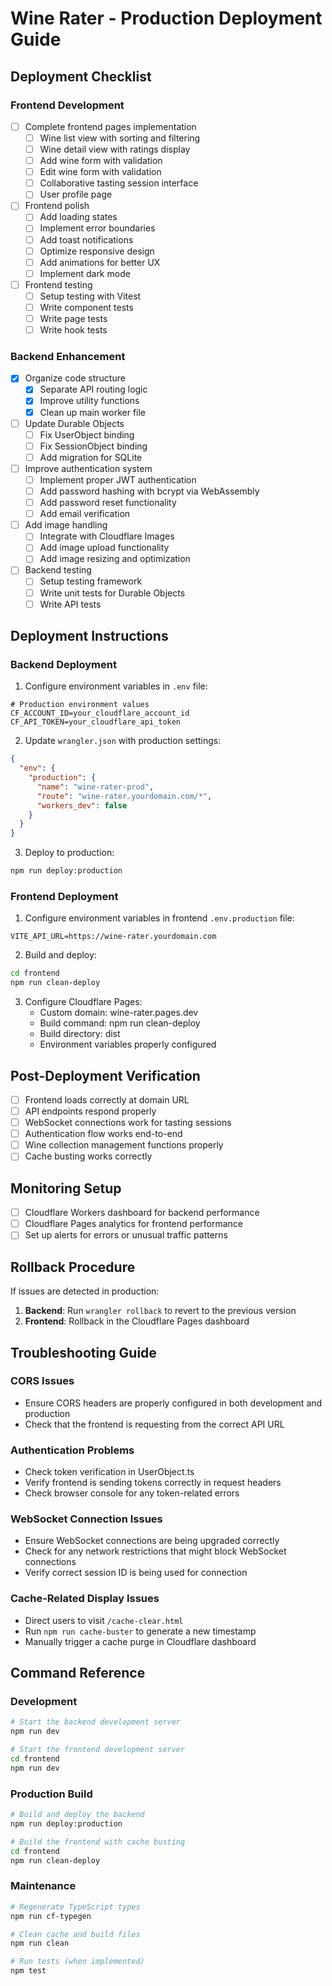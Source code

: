# Wine Rater - Production Deployment Guide

## Deployment Checklist

### Frontend Development
- [ ] Complete frontend pages implementation
  - [ ] Wine list view with sorting and filtering
  - [ ] Wine detail view with ratings display
  - [ ] Add wine form with validation
  - [ ] Edit wine form with validation
  - [ ] Collaborative tasting session interface
  - [ ] User profile page

- [ ] Frontend polish
  - [ ] Add loading states
  - [ ] Implement error boundaries
  - [ ] Add toast notifications
  - [ ] Optimize responsive design
  - [ ] Add animations for better UX
  - [ ] Implement dark mode

- [ ] Frontend testing
  - [ ] Setup testing with Vitest
  - [ ] Write component tests
  - [ ] Write page tests
  - [ ] Write hook tests

### Backend Enhancement
- [x] Organize code structure
  - [x] Separate API routing logic
  - [x] Improve utility functions
  - [x] Clean up main worker file

- [ ] Update Durable Objects
  - [ ] Fix UserObject binding
  - [ ] Fix SessionObject binding
  - [ ] Add migration for SQLite

- [ ] Improve authentication system
  - [ ] Implement proper JWT authentication
  - [ ] Add password hashing with bcrypt via WebAssembly
  - [ ] Add password reset functionality
  - [ ] Add email verification

- [ ] Add image handling
  - [ ] Integrate with Cloudflare Images
  - [ ] Add image upload functionality
  - [ ] Add image resizing and optimization

- [ ] Backend testing
  - [ ] Setup testing framework
  - [ ] Write unit tests for Durable Objects
  - [ ] Write API tests

## Deployment Instructions

### Backend Deployment

1. Configure environment variables in `.env` file:
```
# Production environment values
CF_ACCOUNT_ID=your_cloudflare_account_id  
CF_API_TOKEN=your_cloudflare_api_token
```

2. Update `wrangler.json` with production settings:
```json
{
  "env": {
    "production": {
      "name": "wine-rater-prod",
      "route": "wine-rater.yourdomain.com/*",
      "workers_dev": false
    }
  }
}
```

3. Deploy to production:
```bash
npm run deploy:production
```

### Frontend Deployment

1. Configure environment variables in frontend `.env.production` file:
```
VITE_API_URL=https://wine-rater.yourdomain.com
```

2. Build and deploy:
```bash
cd frontend
npm run clean-deploy
```

3. Configure Cloudflare Pages:
   - Custom domain: wine-rater.pages.dev
   - Build command: npm run clean-deploy
   - Build directory: dist
   - Environment variables properly configured

## Post-Deployment Verification

- [ ] Frontend loads correctly at domain URL
- [ ] API endpoints respond properly
- [ ] WebSocket connections work for tasting sessions
- [ ] Authentication flow works end-to-end
- [ ] Wine collection management functions properly
- [ ] Cache busting works correctly

## Monitoring Setup

- [ ] Cloudflare Workers dashboard for backend performance
- [ ] Cloudflare Pages analytics for frontend performance
- [ ] Set up alerts for errors or unusual traffic patterns

## Rollback Procedure

If issues are detected in production:

1. **Backend**: Run `wrangler rollback` to revert to the previous version
2. **Frontend**: Rollback in the Cloudflare Pages dashboard

## Troubleshooting Guide

### CORS Issues
- Ensure CORS headers are properly configured in both development and production
- Check that the frontend is requesting from the correct API URL

### Authentication Problems
- Check token verification in UserObject.ts
- Verify frontend is sending tokens correctly in request headers
- Check browser console for any token-related errors

### WebSocket Connection Issues
- Ensure WebSocket connections are being upgraded correctly
- Check for any network restrictions that might block WebSocket connections
- Verify correct session ID is being used for connection

### Cache-Related Display Issues
- Direct users to visit `/cache-clear.html`
- Run `npm run cache-buster` to generate a new timestamp
- Manually trigger a cache purge in Cloudflare dashboard

## Command Reference

### Development
```bash
# Start the backend development server
npm run dev

# Start the frontend development server
cd frontend
npm run dev
```

### Production Build
```bash
# Build and deploy the backend
npm run deploy:production

# Build the frontend with cache busting
cd frontend
npm run clean-deploy
```

### Maintenance
```bash
# Regenerate TypeScript types
npm run cf-typegen

# Clean cache and build files
npm run clean

# Run tests (when implemented)
npm test
```